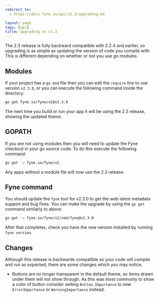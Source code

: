```yaml
---
redirect_to:
  - https://docs.fyne.io/api/v2.3/upgrading.md

layout: page
tags: [api]
title: Upgrading to v2.3
---
```



The 2.3 release is fully backward compatible with 2.2.4 and earlier, so upgrading
is as simple as updating the version of code you compile with.
This is different depending on whether or not you use go modules.

## Modules

If your project has a `go.mod` file then you can edit the `require` line to use
version `v2.3.0`, or you can execute the following command inside the directory:

```bash
go get fyne.io/fyne/v2@v2.3.0
```

The next time you build or run your app it will be using the 2.3 release,
showing the updated theme.

## GOPATH

If you are not using modules then you will need to update the Fyne checkout in
your go source code. To do this execute the following command:

```bash
go get -u fyne.io/fyne/v2
```

Any apps without a module file will now use the 2.3 release.

## Fyne command

You should update the `fyne` tool for v2.3.0 to get the web latest metadata
support and bug fixes.
You can make the upgrade by using the `go get` command similarly to above:

```bash
go get -u fyne.io/fyne/v2/cmd/fyne@v2.3.0
```

After that completes, check you have the new version installed by running `fyne version`.

## Changes

Although this release is backwards compatible so your code will compile and
run as expected, there are some changes which you may notice.

* Buttons are no longer transparent in the default theme, so items drawn under
them will not show through. As this was most commonly to show a color of button
consider setting `Button.Importance` to new `ErrorImportance` or `WarningImportance` instead.
